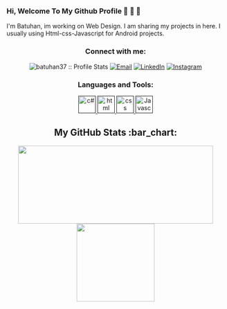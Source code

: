 
### Hi, Welcome To My Github Profile 👋 👋 👋

I'm Batuhan, im working on Web Design. I am sharing my projects in here. I usually using Html-css-Javascript for Android projects. 
<h3 align="center">Connect with me:</h3>

<p align="center">
<img src="https://komarev.com/ghpvc/?username=batuhan37&color=green" alt="batuhan37 :: Profile Stats"></a>
<a href="mailto:batuhan_koruyan_94@hotmail.com"><img alt="Email" src="https://img.shields.io/badge/Email-batuhan_koruyan_94@hotmail.com-blue?style=flat&logo=gmail"></a>
<a href="https://www.linkedin.com/in/batuhan-koruyan/" target="_blank"><img alt="LinkedIn" src="https://img.shields.io/badge/LinkedIn-@batuhankoruyan-blue?style=flat&logo=linkedin"></a>
<a href="https://www.instagram.com/batuhankoruyan/"><img alt="Instagram" src="https://img.shields.io/badge/Instagram-batuhankoruyan-black?style=flat-square&logo=instagram"></a>
</p>

<h3 align="center">Languages and Tools:</h3>
<p align="center"> <a href="" target="_blank"> 
<img src="https://raw.githubusercontent.com/jmnote/z-icons/master/svg/csharp.svg" alt="c#" width="40" height="40"/> </a>
<a href="" target="_blank"> <img src="https://upload.wikimedia.org/wikipedia/commons/6/61/HTML5_logo_and_wordmark.svg" alt="html" width="40" height="40"/> </a> 
<a href="" target="_blank"> <img src="https://upload.wikimedia.org/wikipedia/commons/3/3d/CSS.3.svg" alt="css" width="40" height="40"/> </a>
<a href="" target="_blank"> <img src="https://raw.githubusercontent.com/jmnote/z-icons/master/svg/javascript.svg" alt="Javascript" width="40" height="40"/> </a> 



<h2 align="center">My GitHub Stats :bar_chart:</h2>
<p align="center">
  <img src="https://github-readme-stats.vercel.app/api?username=batuhan37&show_icons=true&theme=tokyonight" width="450" height="180">
  <img src="https://github-readme-stats.vercel.app/api/top-langs/?username=batuhan37&layout=compact&theme=tokyonight" height="180">
  
</p>
